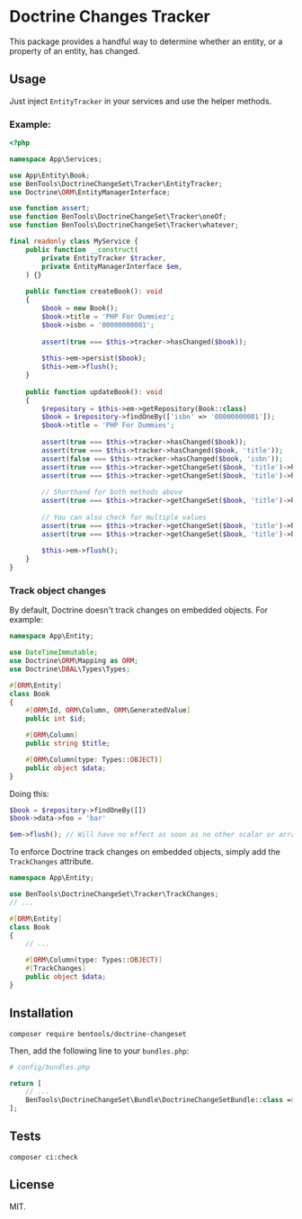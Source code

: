 # Doctrine Changes Tracker

This package provides a handful way to determine whether an entity, or a property of an entity, has changed.

## Usage

Just inject `EntityTracker` in your services and use the helper methods.

### Example:
```php
<?php

namespace App\Services;

use App\Entity\Book;
use BenTools\DoctrineChangeSet\Tracker\EntityTracker;
use Doctrine\ORM\EntityManagerInterface;

use function assert;
use function BenTools\DoctrineChangeSet\Tracker\oneOf;
use function BenTools\DoctrineChangeSet\Tracker\whatever;

final readonly class MyService {
    public function __construct(
        private EntityTracker $tracker,
        private EntityManagerInterface $em,
    ) {}
    
    public function createBook(): void 
    {
        $book = new Book();
        $book->title = 'PHP For Dummiez';
        $book->isbn = '00000000001';
        
        assert(true === $this->tracker->hasChanged($book));
        
        $this->em->persist($book);
        $this->em->flush();
    }
    
    public function updateBook(): void 
    {
        $repository = $this->em->getRepository(Book::class)
        $book = $repository->findOneBy(['isbn' => '00000000001']);
        $book->title = 'PHP For Dummies';
        
        assert(true === $this->tracker->hasChanged($book));
        assert(true === $this->tracker->hasChanged($book, 'title'));
        assert(false === $this->tracker->hasChanged($book, 'isbn'));
        assert(true === $this->tracker->getChangeSet($book, 'title')->hadPreviousValue('PHP For Dummiez'));
        assert(true === $this->tracker->getChangeSet($book, 'title')->hasNewValue('PHP For Dummies'));
        
        // Shorthand for both methods above
        assert(true === $this->tracker->getChangeSet($book, 'title')->hasChangedFor('PHP For Dummiez', 'PHP For Dummies'));
        
        // You can also check for multiple values
        assert(true === $this->tracker->getChangeSet($book, 'title')->hadPreviousValue(oneOf('PHP For Dummies', 'PHP For Dummiez')));
        assert(true === $this->tracker->getChangeSet($book, 'title')->hasNewValue(whatever()->except(null, 'PHP For Dummiez')));
        
        $this->em->flush();
    }  
}
```

### Track object changes

By default, Doctrine doesn't track changes on embedded objects. For example:

```php
namespace App\Entity;

use DateTimeImmutable;
use Doctrine\ORM\Mapping as ORM;
use Doctrine\DBAL\Types\Types;

#[ORM\Entity]
class Book
{
    #[ORM\Id, ORM\Column, ORM\GeneratedValue]
    public int $id;

    #[ORM\Column]
    public string $title;

    #[ORM\Column(type: Types::OBJECT)]
    public object $data;
}
```

Doing this:

```php
$book = $repository->findOneBy([])
$book->data->foo = 'bar'

$em->flush(); // Will have no effect as soon as no other scalar or array property has been changed
```

To enforce Doctrine track changes on embedded objects, simply add the `TrackChanges` attribute.
```php
namespace App\Entity;

use BenTools\DoctrineChangeSet\Tracker\TrackChanges;
// ...

#[ORM\Entity]
class Book
{
    // ...

    #[ORM\Column(type: Types::OBJECT)]
    #[TrackChanges]
    public object $data;
}
```

## Installation

```shell
composer require bentools/doctrine-changeset
```

Then, add the following line to your `bundles.php`:

```php
# config/bundles.php

return [
    // ...
    BenTools\DoctrineChangeSet\Bundle\DoctrineChangeSetBundle::class => ['all' => true],
];
```

## Tests

```shell
composer ci:check
```

## License

MIT.
